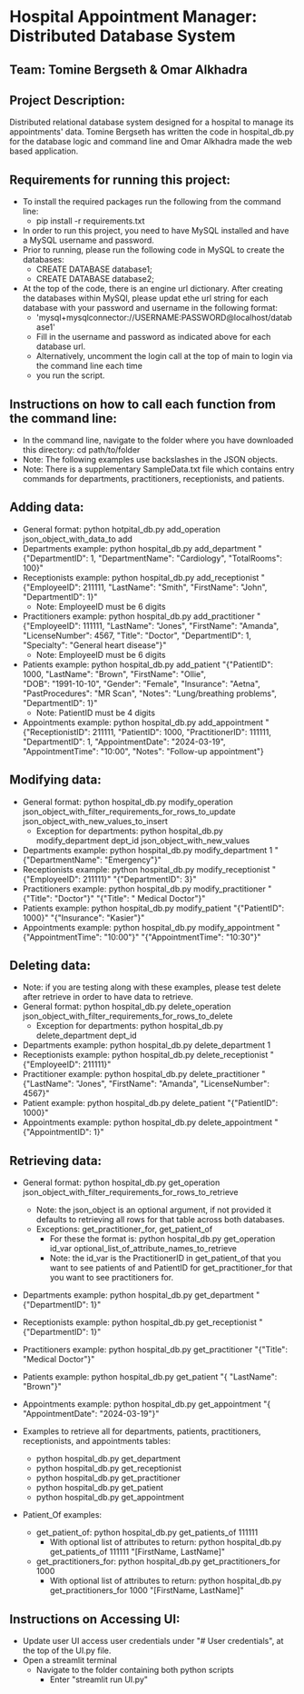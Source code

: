 # Hospital Appointment Manager: Distributed Database System

## Team: Tomine Bergseth & Omar Alkhadra 

## Project Description:
Distributed relational database system designed for a hospital to manage its appointments' data.
Tomine Bergseth has written the code in hospital_db.py for the database logic and command line
and Omar Alkhadra made the web based application.

## Requirements for running this project:
- To install the required packages run the following from the command line:
  - pip install -r requirements.txt
- In order to run this project, you need to have MySQL installed and have a MySQL username and password.
- Prior to running, please run the following code in MySQL to create the databases: 
  - CREATE DATABASE database1;
  - CREATE DATABASE database2;
- At the top of the code, there is an engine url dictionary. After creating the databases within MySQl,
  please updat ethe url string for each database with your password and username in the following format:
  - 'mysql+mysqlconnector://USERNAME:PASSWORD@localhost/database1'
  - Fill in the username and password as indicated above for each database url.
  - Alternatively, uncomment the login call at the top of main to login via the command line each time
  - you run the script.

## Instructions on how to call each function from the command line:
- In the command line, navigate to the folder where you have downloaded this directory: cd path/to/folder
- Note: The following examples use backslashes in the JSON objects.
- Note: There is a supplementary SampleData.txt file which contains entry commands for departments, practitioners, receptionists, and patients.  

## Adding data:
- General format: python hotpital_db.py add_operation json_object_with_data_to add
- Departments example: python hospital_db.py add_department 
  "{\"DepartmentID\": 1, \"DepartmentName\": \"Cardiology\", \"TotalRooms\": 100}"
- Receptionists example: python hospital_db.py add_receptionist 
  "{\"EmployeeID\": 211111, \"LastName\": \"Smith\", \"FirstName\": \"John\", \"DepartmentID\": 1}"
  - Note: EmployeeID must be 6 digits
- Practitioners example: python hospital_db.py add_practitioner 
  "{\"EmployeeID\": 111111, \"LastName\": \"Jones\", \"FirstName\": \"Amanda\",
  \"LicenseNumber\": 4567,  \"Title\": \"Doctor\", \"DepartmentID\": 1, \"Specialty\": \"General heart disease\"}"
  - Note: EmployeeID must be 6 digits
- Patients example: python hospital_db.py add_patient 
  "{\"PatientID\": 1000, \"LastName\": \"Brown\", \"FirstName\": \"Ollie\",  
  \"DOB\": \"1991-10-10\",  \"Gender\": \"Female\",  \"Insurance\": \"Aetna\", \"PastProcedures\":
  \"MR Scan\", \"Notes\":  \"Lung/breathing problems\",  \"DepartmentID\": 1}"
  - Note: PatientID must be 4 digits
- Appointments example: python hospital_db.py add_appointment "{\"ReceptionistID\": 211111,
 \"PatientID\": 1000, \"PractitionerID\": 111111, \"DepartmentID\": 1, \"AppointmentDate\": 
 \"2024-03-19\", \"AppointmentTime\": \"10:00\", \"Notes\": \"Follow-up appointment\"}

## Modifying data:
- General format:  python hospital_db.py modify_operation json_object_with_filter_requirements_for_rows_to_update 
  json_object_with_new_values_to_insert
  - Exception for departments: python hospital_db.py modify_department dept_id json_object_with_new_values
- Departments example: python hospital_db.py modify_department 1 "{\"DepartmentName\": \"Emergency\"}"
- Receptionists example: python hospital_db.py modify_receptionist "{\"EmployeeID\": 211111}" "{\"DepartmentID\": 3}"
- Practitioners example: python hospital_db.py modify_practitioner "{\"Title\": \"Doctor\"}" 
  "{\"Title\": \" Medical Doctor\"}"  
- Patients example: python hospital_db.py modify_patient "{\"PatientID\": 1000}"  "{\"Insurance\": \"Kasier\"}" 
- Appointments example: python hospital_db.py modify_appointment "{\"AppointmentTime\": \"10:00\"}"
  "{\"AppointmentTime\": \"10:30\"}"

## Deleting data:
- Note: if you are testing along with these examples, please test delete after retrieve in order to have data to retrieve.
- General format: python hospital_db.py delete_operation json_object_with_filter_requirements_for_rows_to_delete
  - Exception for departments: python hospital_db.py delete_department dept_id
- Departments example: python hospital_db.py delete_department 1
- Receptionists example: python hospital_db.py delete_receptionist  "{\"EmployeeID\": 211111}"
- Practitioner example: python hospital_db.py delete_practitioner "{\"LastName\": \"Jones\", \"FirstName\": \"Amanda\", 
  \"LicenseNumber\": 4567}"
- Patient example: python hospital_db.py delete_patient "{\"PatientID\": 1000}"
- Appointments example: python hospital_db.py delete_appointment  "{\"AppointmentID\": 1}"

## Retrieving data:
- General format: python hospital_db.py get_operation json_object_with_filter_requirements_for_rows_to_retrieve
  - Note: the json_object is an optional argument, if not provided it defaults to retrieving all rows for that table
    across both databases.
  - Exceptions: get_practitioner_for, get_patient_of
    - For these the format is: python hospital_db.py get_operation id_var optional_list_of_attribute_names_to_retrieve
    - Note: the id_var is the PractitionerID in get_patient_of that you want to see patients of and
      PatientID for get_practitioner_for that you want to see practitioners for.
- Departments example: python hospital_db.py get_department "{\"DepartmentID\": 1}"
- Receptionists example: python hospital_db.py get_receptionist "{\"DepartmentID\": 1}"
- Practitioners example: python hospital_db.py get_practitioner "{\"Title\": \"Medical Doctor\"}"
- Patients example: python hospital_db.py get_patient "{ \"LastName\":  \"Brown\"}"
- Appointments example: python hospital_db.py get_appointment "{ \"AppointmentDate\": \"2024-03-19\"}"

- Examples to retrieve all for departments, patients, practitioners, receptionists, and appointments tables:
  - python hospital_db.py get_department
  - python hospital_db.py get_receptionist
  - python hospital_db.py get_practitioner
  - python hospital_db.py get_patient
  - python hospital_db.py get_appointment
  
- Patient_Of examples:
  - get_patient_of: python hospital_db.py get_patients_of 111111
    - With optional list of attributes to return: python hospital_db.py get_patients_of 111111 "[FirstName, LastName]"
  - get_practitioners_for: python hospital_db.py get_practitioners_for 1000
    - With optional list of attributes to return: python hospital_db.py get_practitioners_for 1000 "[FirstName, LastName]"

## Instructions on Accessing UI:

- Update user UI access user credentials under "# User credentials", at the top of the UI.py file.
- Open a streamlit terminal
  - Navigate to the folder containing both python scripts
    - Enter "streamlit run UI.py"

